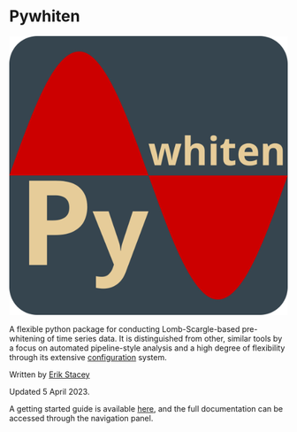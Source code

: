 # Pywhiten

![PyWhiten](img/pywhitenlogo3.png)

A flexible python package for conducting Lomb-Scargle-based pre-whitening of time series data. It is distinguished from other, similar tools by a focus on automated pipeline-style analysis and a high degree of flexibility through its extensive [configuration](https://pywhiten.readthedocs.io/en/latest/configuration/) system.

Written by [Erik Stacey](https://www.erikstacey.com/)

Updated 5 April 2023.

A getting started guide is available [here](https://pywhiten.readthedocs.io/en/latest/getting-started), and the full
documentation can be accessed through the navigation panel.